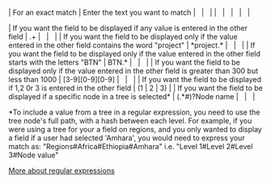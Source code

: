 

| For an exact match | Enter the text you want to match | &nbsp; | &nbsp; |
| &nbsp; | &nbsp; | &nbsp; | &nbsp; |

| If you want the field to be displayed if any value is entered in the other field | .+ | &nbsp; | &nbsp; |
| If you want the field to be displayed only if the value entered in the other field contains the word "project" | \*project.\* | &nbsp; | &nbsp; |
| If you want the field to be displayed only if the value entered in the other field starts with the letters "BTN" | BTN.\* | &nbsp; | &nbsp; |
| If you want the field to be displayed only if the value entered in the other field is greater than 300 but less than 1000 | [3-9][0-9][0-9] | &nbsp; | &nbsp; |
| If you want the field to be displayed if 1,2 0r 3 is entered in the other field | (1 | 2 | 3) |
| If you want the field to be displayed if a specific node in a tree is selected\* | (.\*#)?Node name | &nbsp; | &nbsp; |

\*To include a value from a tree in a regular expression, you need to use the tree node's full path, with a hash between each level. For example, if you were using a tree for your a field on regions, and you only wanted to display a field if a user had selected 'Amhara', you would need to express your match as: "Regions#Africa#Ethiopia#Amhara" i.e. "Level 1#Level 2#Level 3#Node value"

[More about regular expressions](http://www.regular-expressions.info/tutorial.html)